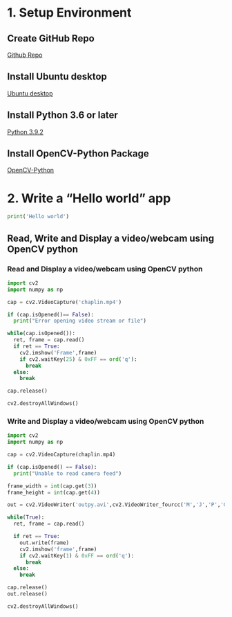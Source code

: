 # 1. Setup Environment
## Create GitHub Repo
[Github Repo](https://github.com/18520877/BONK.git)
## Install Ubuntu desktop
[Ubuntu desktop](https://ubuntu.com/download/desktop)
## Install Python 3.6 or later
[Python 3.9.2](https://www.python.org/downloads/)
## Install OpenCV-Python Package
[OpenCV-Python](https://pypi.org/project/opencv-python/)
# 2. Write a “Hello world” app
```python
print('Hello world')
```
## Read, Write and Display a video/webcam using OpenCV python
### Read and Display a video/webcam using OpenCV python
```python
import cv2
import numpy as np

cap = cv2.VideoCapture('chaplin.mp4')

if (cap.isOpened()== False): 
  print("Error opening video stream or file")

while(cap.isOpened()):
  ret, frame = cap.read()
  if ret == True:
    cv2.imshow('Frame',frame)
    if cv2.waitKey(25) & 0xFF == ord('q'):
      break
  else: 
    break

cap.release()

cv2.destroyAllWindows()
```

### Write and Display a video/webcam using OpenCV python
```python
import cv2
import numpy as np

cap = cv2.VideoCapture(chaplin.mp4)

if (cap.isOpened() == False): 
  print("Unable to read camera feed")

frame_width = int(cap.get(3))
frame_height = int(cap.get(4))

out = cv2.VideoWriter('outpy.avi',cv2.VideoWriter_fourcc('M','J','P','G'), 10, (frame_width,frame_height))

while(True):
  ret, frame = cap.read()

  if ret == True: 
    out.write(frame)
    cv2.imshow('frame',frame)
    if cv2.waitKey(1) & 0xFF == ord('q'):
      break
  else:
    break  

cap.release()
out.release()

cv2.destroyAllWindows()
```
